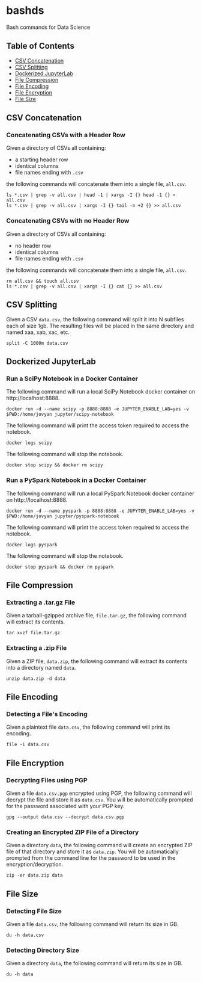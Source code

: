 # bashds
Bash commands for Data Science

## Table of Contents
* [CSV Concatenation](#csv-concatenation)
* [CSV Splitting](#csv-splitting)
* [Dockerized JupyterLab](#dockerized-jupyterlab)
* [File Compression](#file-compression)
* [File Encoding](#file-encoding)
* [File Encryption](#file-encryption)
* [File Size](#file-size)

## <a name="csv-concatenation"></a> CSV Concatenation

### Concatenating CSVs with a Header Row
Given a directory of CSVs all containing:

* a starting header row
* identical columns
* file names ending with `.csv`

the following commands will concatenate them into a single file, `all.csv`.

```
ls *.csv | grep -v all.csv | head -1 | xargs -I {} head -1 {} > all.csv
ls *.csv | grep -v all.csv | xargs -I {} tail -n +2 {} >> all.csv
```

### Concatenating CSVs with no Header Row
Given a directory of CSVs all containing:

* no header row
* identical columns
* file names ending with `.csv`

the following commands will concatenate them into a single file, `all.csv`.

```
rm all.csv && touch all.csv
ls *.csv | grep -v all.csv | xargs -I {} cat {} >> all.csv
```

## <a name="csv-splitting"></a> CSV Splitting
Given a CSV `data.csv`, the following command will split it into N subfiles each of size 1gb.
The resulting files will be placed in the same directory and named xaa, xab, xac, etc.
```
split -C 1000m data.csv
```

## <a name="dockerized-jupyterlab"></a> Dockerized JupyterLab

### Run a SciPy Notebook in a Docker Container
The following command will run a local SciPy Notebook docker container on http://localhost:8888.
```
docker run -d --name scipy -p 8888:8888 -e JUPYTER_ENABLE_LAB=yes -v $PWD:/home/jovyan jupyter/scipy-notebook
```

The following command will print the access token required to access the notebook.
```
docker logs scipy
```

The following command will stop the notebook.
```
docker stop scipy && docker rm scipy
```

### Run a PySpark Notebook in a Docker Container
The following command will run a local PySpark Notebook docker container on http://localhost:8888.
```
docker run -d --name pyspark -p 8888:8888 -e JUPYTER_ENABLE_LAB=yes -v $PWD:/home/jovyan jupyter/pyspark-notebook
```

The following command will print the access token required to access the notebook.
```
docker logs pyspark
```

The following command will stop the notebook.
```
docker stop pyspark && docker rm pyspark
```

## <a name="file-compression"></a> File Compression

### Extracting a .tar.gz File
Given a tarball-gzipped archive file, `file.tar.gz`, the following command will extract its contents.
```
tar xvzf file.tar.gz
```

### Extracting a .zip File
Given a ZIP file, `data.zip`, the following command will extract its contents into a directory named `data`.
```
unzip data.zip -d data
```

## <a name="file-encoding"></a> File Encoding

### Detecting a File's Encoding
Given a plaintext file `data.csv`, the following command will print its encoding.
```
file -i data.csv
```

## <a name="file-encryption"></a> File Encryption

### Decrypting Files using PGP
Given a file `data.csv.pgp` encrypted using PGP, the following command will decrypt the file and store it as `data.csv`. You will be automatically prompted for the password associated with your PGP key.
```
gpg --output data.csv --decrypt data.csv.pgp
```

### Creating an Encrypted ZIP File of a Directory
Given a directory `data`, the following command will create an encrypted ZIP file of that directory and store it as `data.zip`. You will be automatically prompted from the command line for the password to be used in the encryption/decryption.
```
zip -er data.zip data
```

## <a name="file-size"></a> File Size

### Detecting File Size
Given a file `data.csv`, the following command will return its size in GB.
```
du -h data.csv
```

### Detecting Directory Size
Given a directory `data`, the following command will return its size in GB.
```
du -h data
```
